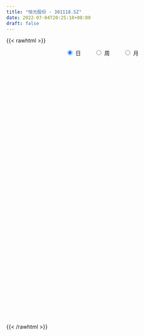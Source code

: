 ```yaml
---
title: "恒光股份 - 301118.SZ"
date: 2022-07-04T20:25:18+08:00
draft: false
---
```

{{< rawhtml >}}
    <div style="text-align: center">
        <label style="padding: 1rem;"><input style="margin-right: .5rem" type="radio" name="period" value="D" checked onclick="period_change(this)">日</label>
        <label style="padding: 1rem;"><input style="margin-right: .5rem" type="radio" name="period" value="W" onclick="period_change(this)">周</label>
        <label style="padding: 1rem;"><input style="margin-right: .5rem" type="radio" name="period" value="M" onclick="period_change(this)">月</label>
    </div>
    <div id="chart" style="height: 700px;"></div> 
    <script type="text/javascript">
        const D_v = [184195.46,136946.33,134539.78,126881.08,139338.3,120553.7,99528.53,89543.41,93930.84,61851.63,56494.14,43876.32,48369.15,60943.55,59992.76,52845.06,32357.29,48641.52,79243.33,71142.0,85003.67,148392.43,107642.76,77822.2,59413.41,52732.14,73429.53,49248.32,42196.82,83865.14,47228.31,46595.94,38307.07,42419.74,66122.07,51536.54,27519.32,29764.38,24207.15,43796.0,23920.35,20400.12,32363.51,18609.07,25202.56,30589.01,22125.67,21605.3,29954.25,21871.99,16225.32,14227.25,27745.72,22114.56,16270.54,17537.26,8809.95,13755.11,15421.48,33842.04,42902.33,32600.61,27828.42,27264.17,38453.61,27145.08,23439.34,18504.38,13041.43,32621.16,24458.07,22276.9,15925.24,20095.69,18076.4,23682.45,15752.0,17513.27,18446.35,29208.77,16359.24,12794.91,32526.85,40151.49,155247.07,108201.67,52837.21,52775.89,45039.86,37651.14,21096.27,46280.67,32556.87,62864.1,48757.44,38692.17,39573.44,25328.24,46113.5,25674.38,42639.44,39580.23,37552.45,20633.52,29735.67,23662.19,22782.56,17344.71,22855.35,20770.14,19367.08,14483.54,21513.03,26572.67,18076.69,12185.47,13257.89,12014.0,17018.67,15944.12,20061.37,19687.72,21403.18,14549.66,16057.87,14175.76,10283.14,13640.4,21197.24,15681.53,18880.35,20002.69,26506.29,52407.12,36562.17,32170.88,37759.14,33400.56,22403.5,18553.3,23780.7,20158.54,16239.92,18151.43,27592.8,16864.29,26793.45,27517.32,19185.49,14837.52,34039.91]
const D_histogram = [0.0,-0.1276353276,-0.307866592,-0.2390510117,0.0683153946,0.0947558395,0.2894070526,0.4235490378,0.1645996217,-0.1105524119,-0.3786313301,-0.5150417511,-0.5197568599,-0.4366670339,-0.2291510924,-0.294789644,-0.2639564218,-0.1124063219,0.1556198929,0.2659041333,1.0807775826,1.2990907254,1.4354109854,1.1404176963,0.9108676024,0.7067663136,0.1601145627,-0.086020952,-0.2047283123,0.0458355298,0.1597857577,0.0177601795,-0.1777457828,-0.3310243326,-0.1720773109,-0.3652708524,-0.4497690834,-0.5768326962,-0.5573121134,-0.7481641972,-0.8268674975,-0.833734994,-0.9541374571,-1.0146851548,-0.995216117,-1.1643008559,-1.1222381047,-1.1051090182,-0.8537363255,-0.7648043026,-0.6076598955,-0.3941924248,-0.0931733117,0.1093077625,0.157476966,0.0913643849,0.0877058987,0.1372241998,0.2254603844,0.396004319,0.643394103,0.6941326038,0.6550244469,0.6948145973,0.6016977311,0.5251519432,0.4107541843,0.3874586527,0.336724833,0.3613063952,0.2414436216,0.0067847405,-0.1554378102,-0.1900101106,-0.188915193,-0.2812397238,-0.4853491991,-0.7815407088,-0.8067091165,-0.5982206912,-0.4564248789,-0.293262337,-0.1099143262,0.6357673918,1.2428173665,1.0786566374,0.7876220546,0.6475068189,0.4240593075,0.1565750044,-0.0138028684,0.0853959248,0.0258861483,0.1628845929,0.1959648882,0.1330125846,-0.1543364694,-0.2682513164,-0.2234819476,-0.1538420469,0.0116873594,-0.0770721225,-0.3695259725,-0.4952333534,-0.8788512026,-1.1709894324,-1.1778466046,-1.1796260504,-0.9973897059,-0.7453863046,-0.5262598294,-0.3099477218,-0.065189305,0.1170699226,0.2318275908,0.2734817086,0.309266874,0.3183710422,0.3286944897,0.3646570668,0.4477967704,0.5736343653,0.4636976493,0.4627681386,0.4193898349,0.3328545923,0.2843120512,0.273604631,0.3146290041,0.3520250093,0.4328855516,0.4534385605,0.5055568584,0.5710225676,0.5526906798,0.5351442131,0.5573570975,0.4661239835,0.3560067396,0.2977266562,0.2666555401,0.2070726203,0.0716437485,0.0430310213,0.1057447932,0.1117671138,0.1959195093,0.1180533203,0.0292418509,-0.023550314,0.0218069886]
const D_fast = [0.0,-0.1595441595,-0.4167420719,-0.4076892446,-0.0832439896,-0.0331145848,0.2338883914,0.4739176361,0.2561181254,-0.0466720112,-0.4094087619,-0.6745796207,-0.8092339445,-0.8353108769,-0.6850827085,-0.8244186711,-0.8595745544,-0.7361260349,-0.429194847,-0.2524345732,0.8326332717,1.3757190959,1.8708921023,1.8610032372,1.8591700439,1.8317603335,1.3251372233,1.0574964706,0.8876070323,1.1496297568,1.3035264241,1.1659408908,0.9259984828,0.6899638499,0.8058915438,0.5213802892,0.3244397873,0.0531680005,-0.066639445,-0.4445325782,-0.7299527528,-0.9452539979,-1.3041908252,-1.6184098116,-1.8477448031,-2.3079047559,-2.5464015309,-2.8055496989,-2.7676110876,-2.8698801404,-2.8646507072,-2.7497313427,-2.4720055574,-2.2421975427,-2.1546590976,-2.1979305826,-2.1796625941,-2.095838243,-1.9512369623,-1.681691948,-1.2734536382,-1.0491819865,-0.9245340317,-0.7110402319,-0.6537326653,-0.5989904674,-0.6106996803,-0.5371305487,-0.5036831601,-0.3887749992,-0.4482768674,-0.6812395633,-0.8823215666,-0.9643963946,-1.0105302753,-1.1731647371,-1.4986115121,-1.990188199,-2.2170338859,-2.1581006333,-2.1304110407,-2.0405640831,-1.8846946539,-0.9800710879,-0.0623167716,0.0431866587,-0.0509424105,-0.0291809415,-0.146613626,-0.374954178,-0.5487827679,-0.4282349935,-0.4812732329,-0.3035536401,-0.2214821228,-0.2511812802,-0.5771144516,-0.7580921277,-0.7691932457,-0.7380138568,-0.5695626107,-0.6775901231,-1.0624254662,-1.3119411856,-1.9152718354,-2.5001574233,-2.8014762466,-3.098162205,-3.165273287,-3.0996164619,-3.012054944,-2.8732297669,-2.6447686764,-2.4332419681,-2.2605274021,-2.1505028573,-2.0374009733,-1.9487040446,-1.8562069746,-1.7290801309,-1.5339912347,-1.2647450484,-1.2587573521,-1.1439948281,-1.0825256732,-1.0858472677,-1.063311796,-1.0056180584,-0.8859364342,-0.7605341767,-0.5714522465,-0.4375395975,-0.259032085,-0.0508107339,0.0690300482,0.1852696348,0.3468217936,0.3721196754,0.3510041164,0.3671556971,0.402748466,0.3949337013,0.2774157666,0.2595607947,0.348710765,0.382674864,0.5158071369,0.4674542779,0.3859532712,0.3272735279,0.3780825777]
const D_slow = [0.0,-0.0319088319,-0.1088754799,-0.1686382328,-0.1515593842,-0.1278704243,-0.0555186612,0.0503685983,0.0915185037,0.0638804007,-0.0307774318,-0.1595378696,-0.2894770846,-0.398643843,-0.4559316161,-0.5296290271,-0.5956181326,-0.6237197131,-0.5848147398,-0.5183387065,-0.2481443109,0.0766283705,0.4354811168,0.7205855409,0.9483024415,1.1249940199,1.1650226606,1.1435174226,1.0923353445,1.103794227,1.1437406664,1.1481807113,1.1037442656,1.0209881824,0.9779688547,0.8866511416,0.7742088707,0.6300006967,0.4906726684,0.3036316191,0.0969147447,-0.1115190038,-0.3500533681,-0.6037246568,-0.8525286861,-1.1436039,-1.4241634262,-1.7004406808,-1.9138747621,-2.1050758378,-2.2569908117,-2.3555389179,-2.3788322458,-2.3515053052,-2.3121360637,-2.2892949674,-2.2673684928,-2.2330624428,-2.1766973467,-2.077696267,-1.9168477412,-1.7433145903,-1.5795584786,-1.4058548292,-1.2554303965,-1.1241424106,-1.0214538646,-0.9245892014,-0.8404079931,-0.7500813943,-0.6897204889,-0.6880243038,-0.7268837564,-0.774386284,-0.8216150823,-0.8919250132,-1.013262313,-1.2086474902,-1.4103247693,-1.5598799421,-1.6739861618,-1.7473017461,-1.7747803277,-1.6158384797,-1.3051341381,-1.0354699787,-0.8385644651,-0.6766877604,-0.5706729335,-0.5315291824,-0.5349798995,-0.5136309183,-0.5071593812,-0.466438233,-0.417447011,-0.3841938648,-0.4227779822,-0.4898408113,-0.5457112982,-0.5841718099,-0.58124997,-0.6005180007,-0.6928994938,-0.8167078321,-1.0364206328,-1.3291679909,-1.623629642,-1.9185361546,-2.1678835811,-2.3542301572,-2.4857951146,-2.5632820451,-2.5795793713,-2.5503118907,-2.492354993,-2.4239845658,-2.3466678473,-2.2670750868,-2.1849014643,-2.0937371976,-1.9817880051,-1.8383794137,-1.7224550014,-1.6067629667,-1.501915508,-1.41870186,-1.3476238472,-1.2792226894,-1.2005654384,-1.112559186,-1.0043377981,-0.890978158,-0.7645889434,-0.6218333015,-0.4836606316,-0.3498745783,-0.2105353039,-0.094004308,-0.0050026231,0.0694290409,0.1360929259,0.187861081,0.2057720181,0.2165297734,0.2429659718,0.2709077502,0.3198876275,0.3494009576,0.3567114203,0.3508238418,0.356275589]
const D_data = [['2021-11-18', 48.0, 59.0, 47.89, 62.39],['2021-11-19', 53.31, 57.0, 53.0, 57.79],['2021-11-22', 59.18, 55.32, 55.22, 62.88],['2021-11-23', 53.9, 57.9, 53.31, 59.98],['2021-11-24', 56.02, 61.82, 55.17, 66.0],['2021-11-25', 61.0, 59.25, 58.9, 65.58],['2021-11-26', 58.0, 62.1, 56.05, 62.25],['2021-11-29', 60.93, 62.52, 60.37, 64.66],['2021-11-30', 62.66, 57.5, 57.5, 62.99],['2021-12-01', 57.0, 55.88, 55.08, 57.42],['2021-12-02', 56.05, 54.3, 53.74, 56.9],['2021-12-03', 53.4, 54.48, 52.95, 55.55],['2021-12-06', 54.0, 55.3, 53.49, 56.48],['2021-12-07', 57.49, 56.18, 55.78, 59.48],['2021-12-08', 56.5, 58.2, 54.5, 58.4],['2021-12-09', 57.46, 54.88, 54.85, 57.65],['2021-12-10', 54.03, 55.69, 54.03, 56.1],['2021-12-13', 55.95, 57.46, 55.8, 58.2],['2021-12-14', 56.96, 59.99, 55.6, 61.3],['2021-12-15', 59.01, 59.13, 58.59, 61.69],['2021-12-16', 59.54, 70.96, 59.54, 70.96],['2021-12-17', 75.9, 67.23, 66.95, 79.65],['2021-12-20', 67.87, 68.3, 65.05, 72.99],['2021-12-21', 66.83, 63.58, 62.26, 67.0],['2021-12-22', 63.58, 63.92, 62.5, 65.79],['2021-12-23', 63.0, 63.86, 62.66, 65.77],['2021-12-24', 63.2, 58.04, 57.5, 63.55],['2021-12-27', 57.5, 59.85, 57.03, 60.6],['2021-12-28', 59.5, 60.5, 59.31, 61.73],['2021-12-29', 60.01, 65.58, 60.0, 66.79],['2021-12-30', 64.82, 65.1, 64.04, 66.17],['2021-12-31', 64.82, 62.05, 61.78, 65.19],['2022-01-04', 61.99, 60.56, 60.09, 62.78],['2022-01-05', 59.99, 60.09, 57.51, 60.7],['2022-01-06', 61.0, 63.96, 60.09, 65.76],['2022-01-07', 62.6, 59.37, 58.96, 62.82],['2022-01-10', 58.75, 59.77, 58.21, 60.98],['2022-01-11', 59.6, 58.35, 58.13, 59.96],['2022-01-12', 58.84, 59.52, 58.28, 59.6],['2022-01-13', 59.03, 55.95, 55.73, 59.3],['2022-01-14', 55.7, 56.02, 55.44, 56.59],['2022-01-17', 55.5, 56.02, 55.02, 56.66],['2022-01-18', 56.13, 53.5, 53.12, 56.13],['2022-01-19', 53.07, 52.9, 52.36, 53.77],['2022-01-20', 54.5, 52.88, 52.81, 54.78],['2022-01-21', 51.31, 49.1, 48.95, 51.81],['2022-01-24', 49.99, 50.3, 49.58, 50.89],['2022-01-25', 49.8, 49.03, 48.88, 51.02],['2022-01-26', 49.15, 51.65, 49.15, 51.98],['2022-01-27', 50.98, 49.6, 49.6, 51.52],['2022-01-28', 50.59, 50.26, 49.2, 51.09],['2022-02-07', 51.22, 51.24, 50.6, 51.79],['2022-02-08', 51.8, 53.2, 51.3, 53.45],['2022-02-09', 52.77, 53.0, 51.66, 53.18],['2022-02-10', 52.96, 51.52, 51.5, 52.96],['2022-02-11', 51.42, 49.81, 49.5, 51.42],['2022-02-14', 49.5, 50.15, 49.01, 50.38],['2022-02-15', 50.48, 50.71, 50.2, 51.78],['2022-02-16', 50.8, 51.4, 50.39, 51.63],['2022-02-17', 51.4, 53.08, 50.87, 53.86],['2022-02-18', 53.14, 55.31, 52.24, 55.85],['2022-02-21', 54.41, 53.93, 53.44, 54.76],['2022-02-22', 53.01, 53.14, 51.56, 53.85],['2022-02-23', 53.13, 54.46, 52.81, 55.01],['2022-02-24', 53.8, 52.98, 52.4, 55.78],['2022-02-25', 53.68, 53.01, 52.83, 54.55],['2022-02-28', 53.21, 52.24, 50.76, 53.41],['2022-03-01', 52.82, 53.19, 52.39, 53.77],['2022-03-02', 52.66, 52.81, 52.1, 53.09],['2022-03-03', 53.41, 53.85, 51.92, 54.03],['2022-03-04', 53.05, 51.92, 51.81, 53.87],['2022-03-07', 51.25, 49.52, 49.2, 51.36],['2022-03-08', 49.52, 49.19, 48.8, 50.28],['2022-03-09', 49.77, 50.01, 47.6, 50.4],['2022-03-10', 50.98, 50.1, 49.61, 51.2],['2022-03-11', 49.0, 48.37, 46.68, 49.4],['2022-03-14', 47.5, 45.72, 45.7, 47.5],['2022-03-15', 45.12, 42.54, 42.0, 45.69],['2022-03-16', 43.6, 44.24, 42.33, 44.5],['2022-03-17', 44.65, 46.89, 44.05, 47.58],['2022-03-18', 47.14, 46.35, 45.94, 47.3],['2022-03-21', 46.01, 46.9, 45.8, 46.99],['2022-03-22', 48.09, 47.68, 47.68, 50.98],['2022-03-23', 57.22, 57.22, 57.22, 57.22],['2022-03-24', 59.8, 59.7, 58.88, 65.84],['2022-03-25', 56.68, 52.0, 51.8, 57.96],['2022-03-28', 50.58, 49.79, 49.54, 51.79],['2022-03-29', 49.9, 50.98, 48.84, 51.62],['2022-03-30', 50.5, 49.29, 48.74, 50.57],['2022-03-31', 48.91, 47.56, 47.55, 49.42],['2022-04-01', 47.56, 47.57, 47.12, 48.06],['2022-04-06', 47.98, 50.71, 47.65, 50.85],['2022-04-07', 49.57, 48.8, 48.59, 49.98],['2022-04-08', 49.24, 51.48, 48.8, 53.68],['2022-04-11', 50.92, 50.72, 50.02, 53.57],['2022-04-12', 50.7, 49.51, 47.51, 50.7],['2022-04-13', 48.8, 45.68, 45.66, 48.8],['2022-04-14', 45.55, 46.53, 45.55, 47.81],['2022-04-15', 48.51, 48.06, 47.94, 52.35],['2022-04-18', 45.99, 48.45, 45.67, 48.48],['2022-04-19', 47.66, 50.15, 47.66, 52.0],['2022-04-20', 48.7, 47.06, 46.7, 49.23],['2022-04-21', 46.5, 43.2, 42.9, 47.07],['2022-04-22', 42.23, 43.7, 42.1, 44.25],['2022-04-25', 42.42, 38.4, 38.33, 43.3],['2022-04-26', 38.6, 36.72, 36.69, 39.26],['2022-04-27', 36.0, 38.33, 35.2, 38.37],['2022-04-28', 37.6, 37.17, 36.65, 38.75],['2022-04-29', 37.29, 38.8, 37.29, 39.38],['2022-05-05', 38.9, 39.83, 38.44, 40.4],['2022-05-06', 38.46, 39.84, 38.29, 40.15],['2022-05-09', 39.7, 40.29, 39.5, 40.29],['2022-05-10', 40.0, 41.38, 39.39, 41.7],['2022-05-11', 41.37, 41.41, 41.05, 42.68],['2022-05-12', 40.87, 41.15, 40.45, 41.8],['2022-05-13', 41.46, 40.51, 40.51, 41.6],['2022-05-16', 40.99, 40.54, 40.24, 41.68],['2022-05-17', 40.55, 40.25, 39.29, 40.76],['2022-05-18', 40.24, 40.26, 39.5, 40.88],['2022-05-19', 39.7, 40.68, 39.3, 40.95],['2022-05-20', 40.96, 41.63, 40.68, 41.98],['2022-05-23', 41.52, 42.87, 41.41, 42.87],['2022-05-24', 42.68, 40.12, 40.12, 42.85],['2022-05-25', 40.25, 41.32, 40.12, 41.33],['2022-05-26', 41.2, 40.8, 39.57, 41.39],['2022-05-27', 40.29, 40.0, 39.68, 40.71],['2022-05-30', 40.61, 40.16, 39.23, 40.61],['2022-05-31', 40.36, 40.51, 39.3, 40.63],['2022-06-01', 40.97, 41.3, 40.54, 41.86],['2022-06-02', 41.1, 41.57, 40.84, 41.82],['2022-06-06', 41.6, 42.6, 41.4, 42.87],['2022-06-07', 42.66, 42.34, 41.8, 43.55],['2022-06-08', 42.34, 43.2, 41.88, 43.88],['2022-06-09', 43.04, 44.02, 41.68, 45.3],['2022-06-10', 43.0, 43.47, 42.05, 43.67],['2022-06-13', 42.6, 43.76, 42.46, 44.73],['2022-06-14', 43.21, 44.67, 42.64, 44.73],['2022-06-15', 44.62, 43.45, 43.45, 44.74],['2022-06-16', 43.46, 42.99, 42.78, 43.93],['2022-06-17', 42.71, 43.45, 42.63, 43.65],['2022-06-20', 43.7, 43.79, 43.26, 44.3],['2022-06-21', 43.93, 43.4, 42.62, 44.15],['2022-06-22', 43.5, 42.06, 42.06, 43.5],['2022-06-23', 42.09, 43.03, 41.75, 43.19],['2022-06-24', 43.4, 44.36, 42.94, 44.43],['2022-06-27', 44.8, 43.96, 43.87, 44.97],['2022-06-28', 44.09, 45.35, 43.81, 45.35],['2022-06-29', 45.2, 43.51, 43.5, 45.23],['2022-06-30', 43.51, 43.03, 42.63, 43.83],['2022-07-01', 43.35, 43.15, 42.78, 43.76],['2022-07-04', 43.56, 44.41, 43.34, 45.42]]
const W_v = [321141.79,620841.39,345696.34,254507.81,432422.95,371040.04,269134.53,198385.42,149207.2,127164.27,111782.53,97895.33,114730.91,153291.89,112064.38,100056.68,97279.63,348921.99,209400.37,141701.64,198464.79,166080.02,116380.48,40137.22,92831.4,78296.05,85874.19,60802.31,154358.62,144287.38,105923.39,105198.07,34039.91]
const W_histogram = [0.0,0.3254700855,0.0253743395,-0.0876302973,0.5819902329,0.3827757966,0.4909563243,0.3580758985,0.0374949865,-0.6118420912,-0.9161566064,-1.0889233265,-0.7879847438,-0.7018943534,-0.6761605159,-0.845056353,-1.0275214208,-0.7171028883,-0.7556747453,-0.4770033648,-0.4807947721,-0.7203224061,-1.1278682837,-1.23771295,-1.1759975629,-0.9785885955,-0.8797461993,-0.6416432584,-0.3062139916,-0.0491982168,0.2046588689,0.3074686353,0.4671442568]
const W_fast = [0.0,0.4068376068,0.1130854457,-0.0218267653,0.793291323,0.6897708359,0.9206904447,0.8773289935,0.5661218281,-0.2361757724,-0.7695294392,-1.2145269909,-1.1105845941,-1.1999677921,-1.3432740836,-1.7234340089,-2.1627794319,-2.0316366215,-2.2591271648,-2.0997066255,-2.2236967259,-2.6433049614,-3.3328179099,-3.7520908137,-3.9843748173,-4.0316129988,-4.1527071525,-4.0750150261,-3.8161392573,-3.5714230366,-3.2664012337,-3.0867243085,-2.8102626228]
const W_slow = [0.0,0.0813675214,0.0877111062,0.0658035319,0.2113010901,0.3069950393,0.4297341204,0.519253095,0.5286268416,0.3756663188,0.1466271672,-0.1256036644,-0.3225998503,-0.4980734387,-0.6671135677,-0.8783776559,-1.1352580111,-1.3145337332,-1.5034524195,-1.6227032607,-1.7429019537,-1.9229825553,-2.2049496262,-2.5143778637,-2.8083772544,-3.0530244033,-3.2729609531,-3.4333717677,-3.5099252656,-3.5222248198,-3.4710601026,-3.3941929438,-3.2774068796]
const W_data = [['2021-11-19', 48.0, 57.0, 47.89, 62.39],['2021-11-26', 59.18, 62.1, 53.31, 66.0],['2021-12-03', 60.93, 54.48, 52.95, 64.66],['2021-12-10', 54.0, 55.69, 53.49, 59.48],['2021-12-17', 55.95, 67.23, 55.6, 79.65],['2021-12-24', 67.87, 58.04, 57.5, 72.99],['2021-12-31', 57.5, 62.05, 57.03, 66.79],['2022-01-07', 61.99, 59.37, 57.51, 65.76],['2022-01-14', 58.75, 56.02, 55.44, 60.98],['2022-01-21', 55.5, 49.1, 48.95, 56.66],['2022-01-28', 49.99, 50.26, 48.88, 51.98],['2022-02-11', 51.22, 49.81, 49.5, 53.45],['2022-02-18', 49.5, 55.31, 49.01, 55.85],['2022-02-25', 54.41, 53.01, 51.56, 55.78],['2022-03-04', 53.21, 51.92, 50.76, 54.03],['2022-03-11', 51.25, 48.37, 46.68, 51.36],['2022-03-18', 47.5, 46.35, 42.0, 47.58],['2022-03-25', 46.01, 52.0, 45.8, 65.84],['2022-04-01', 50.58, 47.57, 47.12, 51.79],['2022-04-08', 47.98, 51.48, 47.65, 53.68],['2022-04-15', 50.92, 48.06, 45.55, 53.57],['2022-04-22', 45.99, 43.7, 42.1, 52.0],['2022-04-29', 42.42, 38.8, 35.2, 43.3],['2022-05-06', 38.9, 39.84, 38.29, 40.4],['2022-05-13', 39.7, 40.51, 39.39, 42.68],['2022-05-20', 40.99, 41.63, 39.29, 41.98],['2022-05-27', 41.52, 40.0, 39.57, 42.87],['2022-06-02', 40.61, 41.57, 39.23, 41.86],['2022-06-10', 41.6, 43.47, 41.4, 45.3],['2022-06-17', 42.6, 43.45, 42.46, 44.74],['2022-06-24', 43.7, 44.36, 41.75, 44.43],['2022-07-01', 44.8, 43.15, 42.63, 45.35],['2022-07-08', 43.56, 44.41, 43.34, 45.42]]
const M_v = [1125457.4299999999,1489327.4199999999,586539.4199999999,389357.47,823187.4399999999,643723.2,321062.4,531808.71,48877.43]
const M_histogram = [0.0,0.2903703704,-0.2959248707,-0.5215188645,-0.9330432886,-1.6977819879,-1.971779157,-1.8676392666,-1.6004449873]
const M_fast = [0.0,0.362962963,-0.2973134958,-0.6532872058,-1.2980724519,-2.4872566482,-3.2541986066,-3.6169685328,-3.7498855003]
const M_slow = [0.0,0.0725925926,-0.0013886251,-0.1317683412,-0.3650291634,-0.7894746603,-1.2824194496,-1.7493292662,-2.149440513]
const M_data = [['2021-11-30', 48.0, 57.5, 47.89, 66.0],['2021-12-31', 57.0, 62.05, 52.95, 79.65],['2022-01-28', 61.99, 50.26, 48.88, 65.76],['2022-02-28', 51.22, 52.24, 49.01, 55.85],['2022-03-31', 52.82, 47.56, 42.0, 65.84],['2022-04-29', 47.56, 38.8, 35.2, 53.68],['2022-05-31', 38.9, 40.51, 38.29, 42.87],['2022-06-30', 40.97, 43.03, 40.54, 45.35],['2022-07-29', 43.35, 44.41, 42.78, 45.42]]
        const D_a = [null,null,null,null,66.0,null,null,null,null,null,null,52.95,null,null,null,null,null,null,null,null,null,79.65,null,null,null,null,null,57.03,null,null,null,null,null,null,65.76,null,null,null,null,null,null,null,null,null,null,null,null,48.88,null,null,null,null,null,null,null,null,null,null,null,null,55.85,null,null,null,null,null,null,null,null,null,null,null,null,null,null,null,null,42.0,null,null,null,null,null,null,65.84,null,null,null,null,null,null,null,null,null,null,null,null,null,null,null,null,null,null,null,null,null,35.2,null,null,null,null,null,null,42.68,null,null,null,39.29,null,null,null,42.87,null,null,null,null,39.23,null,null,null,null,null,null,45.3,null,null,null,null,null,null,null,null,null,41.75,null,null,null,null,null,null,null]
const W_a = [null,null,null,null,79.65,null,null,null,null,null,null,null,null,null,null,null,null,null,null,null,null,null,35.2,null,null,null,null,null,45.3,null,null,null,null]
const M_a = [null,79.65,null,null,null,35.2,null,null,null]
        const D_b = [[{ coord: ['2021-11-24', 66.0] }, { coord: ['2022-01-06', 57.03] }],[{ coord: ['2022-01-25', 55.85] }, { coord: ['2022-03-24', 48.88] }],[{ coord: ['2022-04-27', 42.68] }, { coord: ['2022-06-09', 39.29] }]]
const W_b = []
const M_b = []
    </script>
{{< /rawhtml >}}